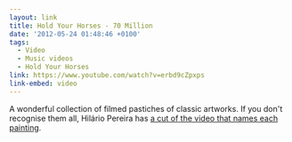 ```yaml
---
layout: link
title: Hold Your Horses - 70 Million
date: '2012-05-24 01:48:46 +0100'
tags:
  - Video
  - Music videos
  - Hold Your Horses
link: https://www.youtube.com/watch?v=erbd9cZpxps
link-embed: video
---
```

A wonderful collection of filmed pastiches of classic artworks. If you don't recognise them all, Hilário Pereira has [a cut of the video that names each painting][1].

[1]: https://www.youtube.com/watch?v=x2UbD4ol44k
